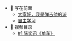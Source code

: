 <!-- - [首页](/) -->

- 📍 写在前面
  - [大家好，我是弹吉他的派](/)
  - [自主学习](/self-learning)
- 📅 视频目录
  - [#1 陈奕迅《单车》](/songs/bicycle)
    <!-- - #2 （制作中……上线计划 5.28） -->
    <!-- - [#2 《红蜻蜓》大贯妙子 / 坂本龙一](/songs/aka-tombo) -->
